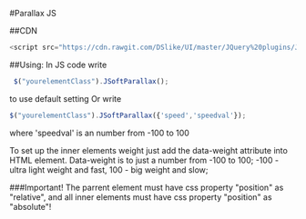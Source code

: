 #Parallax JS

##CDN
```javascript
<script src="https://cdn.rawgit.com/DSlike/UI/master/JQuery%20plugins/JSoftParallax.js">
```

##Using:
In JS code write
```javascript
 $("yourelementClass").JSoftParallax();
 ```
to use default setting Or write
```javascript
$("yourelementClass").JSoftParallax({'speed','speedval'});
```
 where 'speedval' is an number from -100 to 100

To set up the inner elements weight just add the data-weight attribute into HTML element. Data-weight is to just a number from -100 to 100;
-100 - ultra light weight and fast, 100 - big weight and slow;

###Important!
The parrent element must have css property "position" as "relative", and all inner elements must have css property "position" as "absolute"!
